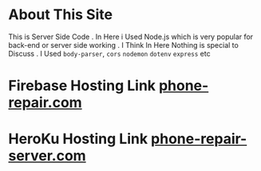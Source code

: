 # About This Site
This is Server Side Code . In Here i Used Node.js which is very popular for back-end or server side working . I Think In Here Nothing is special to Discuss . 
I Used ```body-parser```, ```cors``` ```nodemon``` ```dotenv``` ```express``` etc
# Firebase Hosting Link [phone-repair.com](https://phone-repair-1d188.web.app/)
# HeroKu Hosting Link [phone-repair-server.com](https://immense-brook-80254.herokuapp.com/)
